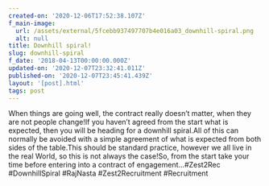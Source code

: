 ```yaml
---
created-on: '2020-12-06T17:52:38.107Z'
f_main-image:
  url: /assets/external/5fcebb937497707b4e016a03_downhill-spiral.png
  alt: null
title: Downhill spiral!
slug: downhill-spiral
f_date: '2018-04-13T00:00:00.000Z'
updated-on: '2020-12-07T23:32:41.011Z'
published-on: '2020-12-07T23:45:41.439Z'
layout: '[post].html'
tags: post
---
```


When things are going well, the contract really doesn’t matter, when they are not people change!If you haven’t agreed from the start what is expected, then you will be heading for a downhill spiral.All of this can normally be avoided with a simple agreement of what is expected from both sides of the table.This should be standard practice, however we all live in the real World, so this is not always the case!So, from the start take your time before entering into a contract of engagement…#Zest2Rec #DownhillSpiral #RajNasta #Zest2Recruitment #Recruitment
